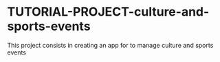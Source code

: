 # TUTORIAL-PROJECT-culture-and-sports-events
This project consists in creating an app for to manage culture and sports events
